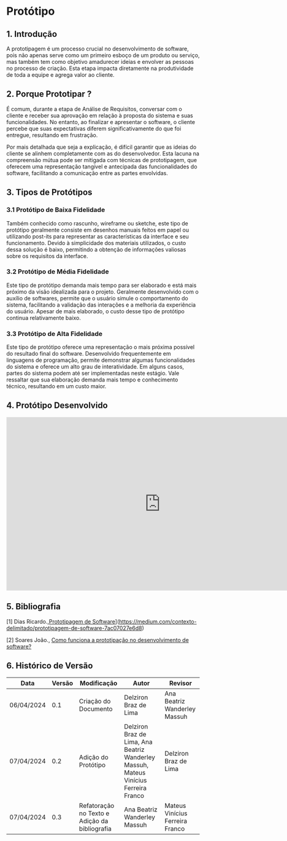 # Protótipo

## 1. Introdução
A prototipagem é um processo crucial no desenvolvimento de software, pois não apenas serve como um primeiro esboço de um produto ou serviço, mas também tem como objetivo amadurecer ideias e envolver as pessoas no processo de criação. Esta etapa impacta diretamente na produtividade de toda a equipe e agrega valor ao cliente.

## 2. Porque Prototipar ?
É comum, durante a etapa de Análise de Requisitos, conversar com o cliente e receber sua aprovação em relação à proposta do sistema e suas funcionalidades. No entanto, ao finalizar e apresentar o software, o cliente percebe que suas expectativas diferem significativamente do que foi entregue, resultando em frustração.

Por mais detalhada que seja a explicação, é difícil garantir que as ideias do cliente se alinhem completamente com as do desenvolvedor. Esta lacuna na compreensão mútua pode ser mitigada com técnicas de prototipagem, que oferecem uma representação tangível e antecipada das funcionalidades do software, facilitando a comunicação entre as partes envolvidas.

## 3. Tipos de Protótipos

### 3.1 Protótipo de Baixa Fidelidade
Também conhecido como rascunho, wireframe ou sketche, este tipo de protótipo geralmente consiste em desenhos manuais feitos em papel ou utilizando post-its para representar as características da interface e seu funcionamento. Devido à simplicidade dos materiais utilizados, o custo dessa solução é baixo, permitindo a obtenção de informações valiosas sobre os requisitos da interface.

### 3.2 Protótipo de Média Fidelidade
Este tipo de protótipo demanda mais tempo para ser elaborado e está mais próximo da visão idealizada para o projeto. Geralmente desenvolvido com o auxílio de softwares, permite que o usuário simule o comportamento do sistema, facilitando a validação das interações e a melhoria da experiência do usuário. Apesar de mais elaborado, o custo desse tipo de protótipo continua relativamente baixo.

### 3.3 Protótipo de Alta Fidelidade
Este tipo de protótipo oferece uma representação o mais próxima possível do resultado final do software. Desenvolvido frequentemente em linguagens de programação, permite demonstrar algumas funcionalidades do sistema e oferece um alto grau de interatividade. Em alguns casos, partes do sistema podem até ser implementadas neste estágio. Vale ressaltar que sua elaboração demanda mais tempo e conhecimento técnico, resultando em um custo maior.

## 4. Protótipo Desenvolvido

<div>
    <iframe style="border: 1px solid rgba(0, 0, 0, 0.1);" width="800" height="450" src="https://www.figma.com/embed?embed_host=share&url=https%3A%2F%2Fwww.figma.com%2Ffile%2FNqmtHPLo6BfwwuUpTtuMV3%2FMundo-Podcast-Update%3Ftype%3Ddesign%26node-id%3D0%253A1%26mode%3Ddesign%26t%3DBIPPG2ILcK9gsFxD-1" allowfullscreen></iframe>
</div>

## 5. Bibliografia

[1] Dias Ricardo.,[Prototipagem de Software]([)](https://medium.com/contexto-delimitado/prototipagem-de-software-7ac07027e6d8)

[2] Soares João., [Como funciona a prototipação no desenvolvimento de software?](https://www.treinaweb.com.br/blog/como-funciona-a-prototipacao-no-desenvolvimento-de-software#:~:text=A%20prototipa%C3%A7%C3%A3o%20%C3%A9%20um%20processo,e%20gera%20valor%20ao%20cliente.)

## 6. Histórico de Versão

| Data       | Versão | Modificação                                   | Autor                                                                                | Revisor                         |
| ---------- | ------ | --------------------------------------------- | ------------------------------------------------------------------------------------ | ------------------------------- |
| 06/04/2024 | 0.1    | Criação do Documento                          | Delziron Braz de Lima                                                                | Ana Beatriz Wanderley Massuh    |
| 07/04/2024 | 0.2    | Adição do Protótipo                           | Delziron Braz de Lima, Ana Beatriz Wanderley Massuh, Mateus Vinícius Ferreira Franco | Delziron Braz de Lima           |
| 07/04/2024 | 0.3    | Refatoração no Texto e Adição da bibliografia | Ana Beatriz Wanderley Massuh                                                         | Mateus Vinícius Ferreira Franco |